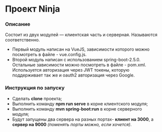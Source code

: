 Проект Ninja
=============================

### Описание

Состоит из двух модулей — клиентская часть и серверная. Называются соответственно.

- Первый модуль написан на VueJS, зависимости которого можно посмотреть в файле - vue.config.js.
- Второй модуль написан с использованием spring-boot-2.5.0. Остальные зависимости можно посмотреть в
  файле - pom.xml. Используется авторизация через JWT токены, которую поддерживает так же и oauth2
  авторизация через Google.

### Инструкция по запуску

- Сделать **clone** проекта;
- Выполнить команду **npm run serve** в корне клиентского модуля;
- Выполнить команду **mvn spring-boot:run** в корне серверного модуля;
- Будут запущены два сервера на разных портах- **клиент на 3000**, а **сервер на 9000** *(поменять
  порты можно, если хочется)*.
